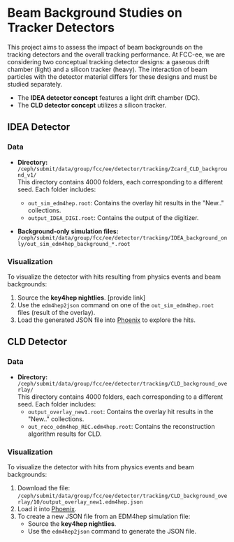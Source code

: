 # Beam Background Studies on Tracker Detectors

This project aims to assess the impact of beam backgrounds on the tracking detectors and the overall tracking performance. At FCC-ee, we are considering two conceptual tracking detector designs: a gaseous drift chamber (light) and a silicon tracker (heavy). The interaction of beam particles with the detector material differs for these designs and must be studied separately.

- The **IDEA detector concept** features a light drift chamber (DC).
- The **CLD detector concept** utilizes a silicon tracker.

## IDEA Detector

### Data
- **Directory:**  
  `/ceph/submit/data/group/fcc/ee/detector/tracking/Zcard_CLD_background_v1/`  
  This directory contains 4000 folders, each corresponding to a different seed. Each folder includes:
  - `out_sim_edm4hep.root`: Contains the overlay hit results in the "New.." collections.
  - `output_IDEA_DIGI.root`: Contains the output of the digitizer.

- **Background-only simulation files:**  
  `/ceph/submit/data/group/fcc/ee/detector/tracking/IDEA_background_only/out_sim_edm4hep_background_*.root`

### Visualization
To visualize the detector with hits resulting from physics events and beam backgrounds:
1. Source the **key4hep nightlies**. [provide link]
2. Use the `edm4hep2json` command on one of the `out_sim_edm4hep.root` files (result of the overlay).
3. Load the generated JSON file into [Phoenix](https://fccsw.web.cern.ch/fccsw/phoenix-dev/) to explore the hits.

## CLD Detector

### Data
- **Directory:**  
  `/ceph/submit/data/group/fcc/ee/detector/tracking/CLD_background_overlay/`  
  This directory contains 4000 folders, each corresponding to a different seed. Each folder includes:
  - `output_overlay_new1.root`: Contains the overlay hit results in the "New.." collections.
  - `out_reco_edm4hep_REC.edm4hep.root`: Contains the reconstruction algorithm results for CLD.

### Visualization
To visualize the detector with hits from physics events and beam backgrounds:
1. Download the file:  
   `/ceph/submit/data/group/fcc/ee/detector/tracking/CLD_background_overlay/10/output_overlay_new1.edm4hep.json`
2. Load it into [Phoenix](https://fccsw.web.cern.ch/fccsw/phoenix-dev/).
3. To create a new JSON file from an EDM4hep simulation file:
   - Source the **key4hep nightlies**.
   - Use the `edm4hep2json` command to generate the JSON file.
